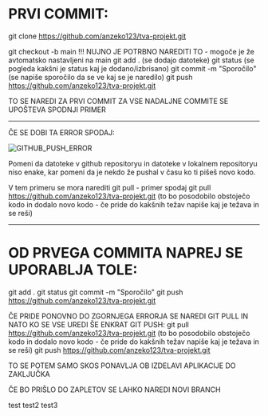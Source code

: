# PRVI COMMIT:
git clone https://github.com/anzeko123/tva-projekt.git

git checkout -b main   !!! NUJNO JE POTRBNO NAREDITI TO - mogoče je že avtomatsko nastavljeni na main
git add .  (se dodajo datoteke)
git status (se pogleda kakšni je status kaj je dodano/izbrisano)
git commit -m "Sporočilo" (se napiše sporočilo da se ve kaj se je naredilo)
git push https://github.com/anzeko123/tva-projekt.git

TO SE NAREDI ZA PRVI COMMIT
ZA VSE NADALJNE COMMITE SE UPOŠTEVA SPODNJI PRIMER

---------------------------------------------------------------------------------------------------

ČE SE DOBI TA ERROR SPODAJ:

![GITHUB_PUSH_ERROR](https://github.com/anzeko123/tva-projekt/blob/main/hithub-push-error.png?raw=true)

Pomeni da datoteke v github repositoryu in datoteke v lokalnem repositoryu niso enake, kar pomeni da je nekdo  že pushal v času ko ti pišeš novo kodo.

V tem primeru se mora narediti git pull - primer spodaj
git pull https://github.com/anzeko123/tva-projekt.git (to bo posodobilo obstoječo kodo in dodalo novo kodo - če pride do kakšnih težav napiše kaj je težava in se reši)

----------------------------------------------------------------------------------------------------

# OD PRVEGA COMMITA NAPREJ SE UPORABLJA TOLE:
git add .
git status
git commit -m "Sporočilo"
git push https://github.com/anzeko123/tva-projekt.git

ČE PRIDE PONOVNO DO ZGORNJEGA ERRORJA SE NAREDI GIT PULL IN NATO KO SE VSE UREDI ŠE ENKRAT GIT PUSH:
git pull https://github.com/anzeko123/tva-projekt.git (to bo posodobilo obstoječo kodo in dodalo novo kodo - če pride do kakšnih težav napiše kaj je težava in se reši)
git push https://github.com/anzeko123/tva-projekt.git


TO SE POTEM SAMO SKOS PONAVLJA OB IZDELAVI APLIKACIJE DO ZAKLJUČKA

ČE BO PRIŠLO DO ZAPLETOV SE LAHKO NAREDI NOVI BRANCH

test
test2
test3
